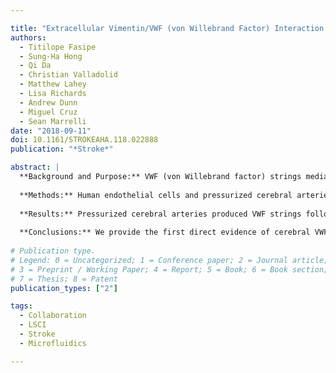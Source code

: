 ```yaml
---

title: "Extracellular Vimentin/VWF (von Willebrand Factor) Interaction Contributes to VWF String Formation and Stroke Pathology"
authors:
  - Titilope Fasipe
  - Sung-Ha Hong
  - Qi Da
  - Christian Valladolid
  - Matthew Lahey
  - Lisa Richards
  - Andrew Dunn
  - Miguel Cruz
  - Sean Marrelli
date: "2018-09-11"
doi: 10.1161/STROKEAHA.118.022888
publication: "*Stroke*"

abstract: |
  **Background and Purpose:** VWF (von Willebrand factor) strings mediate spontaneous platelet adhesion in the vascular lumen, which may lead to microthrombi formation and contribute to stroke pathology. However, the mechanism of VWF string attachment at the endothelial surface is unknown. We tested the novel hypothesis that VWF strings are tethered to the endothelial surface through an interaction between extracellular vimentin and the A2 domain of VWF. We further explored the translational value of blocking this interaction in a model of ischemic stroke.
  
  **Methods:** Human endothelial cells and pressurized cerebral arteries were stimulated with histamine to elicit VWF string formation. Recombinant proteins and antibodies were used to block VWF string formation. Mice underwent transient middle cerebral artery occlusion with reperfusion. Just before recanalization, mice were given either vehicle or A2 protein (recombinant VWF A2 domain) to disrupt the vimentin/VWF interaction. Laser speckle contrast imaging was used to monitor cortical perfusion.
  
  **Results:** Pressurized cerebral arteries produced VWF strings following histamine stimulation, which were reduced in arteries from Vim KO (vimentin knockout) mice. VWF string formation was significantly reduced in endothelial cells incubated with A2 protein or antivimentin antibodies. Lastly, A2 protein treatment significantly improved cortical reperfusion after middle cerebral artery occlusion.
  
  **Conclusions:** We provide the first direct evidence of cerebral VWF strings and demonstrate that extracellular vimentin significantly contributes to VWF string formation via A2 domain binding. Lastly, we show that pharmacologically targeting the vimentin/VWF interaction through the A2 domain can promote improved reperfusion after ischemic stroke. Together, these studies demonstrate the critical role of VWF strings in stroke pathology and offer new therapeutic targets for treatment of ischemic stroke.
  
# Publication type.
# Legend: 0 = Uncategorized; 1 = Conference paper; 2 = Journal article;
# 3 = Preprint / Working Paper; 4 = Report; 5 = Book; 6 = Book section;
# 7 = Thesis; 8 = Patent
publication_types: ["2"]

tags:
  - Collaboration
  - LSCI
  - Stroke
  - Microfluidics

---
```

